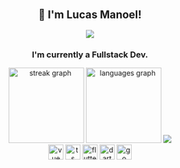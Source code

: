 <div>
  <h2 align="center">👋 I'm Lucas Manoel!</h2>
  <div align="center"><img src="https://38.media.tumblr.com/a401eaca1220428dc37379cbd7312e16/tumblr_nv44lndz1l1u6xnmoo1_1280.gif"></div>
  <div align="center">
    <h3>I'm currently a Fullstack Dev. </h3>
  </div>
<div align="center">
  <div>
    <img src="https://streak-stats.demolab.com?user=lucasoribka&locale=en&mode=daily&theme=outrun&hide_border=true&border_radius=25&card_width=320" height="150" alt="streak graph"  />
    <img src="https://github-readme-stats.vercel.app/api/top-langs?username=lucasoribka&locale=en&hide_title=false&layout=compact&card_width=320&langs_count=6&theme=outrun&hide_border=true&border_radius=25" height="150" alt="languages graph"  />
    <img src="http://github-profile-summary-cards.vercel.app/api/cards/profile-details?username=lucasoribka&theme=outrun">
  </div>
</div>

<div align="center">
  <img src="https://skillicons.dev/icons?i=vue" height="30" alt="vue logo"  />
  <img src="https://skillicons.dev/icons?i=ts" height="30" alt="ts logo"  />
  <img src="https://skillicons.dev/icons?i=flutter" height="30" alt="flutter logo" />
  <img src="https://skillicons.dev/icons?i=dart" height="30" alt="dart logo" />
  <img src="https://skillicons.dev/icons?i=go" height="30" alt="go logo"  />
</div>
